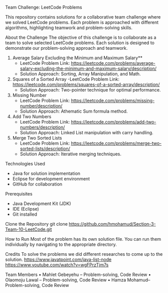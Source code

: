 Team Challenge: LeetCode Problems

This repository contains solutions for a collaborative team challenge where we solved LeetCode problems. Each problem is approached with different algorithms, highlighting teamwork and problem-solving skills.

About the Challenge
The objective of this challenge is to collaborate as a team to solve selected LeetCode problems. Each solution is designed to demonstrate our problem-solving approach and teamwork.
1. Average Salary Excluding the Minimum and Maximum Salary**
   - LeetCode Problem Link: https://leetcode.com/problems/average-salary-excluding-the-minimum-and-maximum-salary/description/ 
   - Solution Approach: Sorting, Array Manipulation, and Math.
2. Squares of a Sorted Array
   -LeetCode Problem Link: https://leetcode.com/problems/squares-of-a-sorted-array/description/ 
   - Solution Approach: Two-pointer technique for optimal performance.
3. Missing Number
   - LeetCode Problem Link: https://leetcode.com/problems/missing-number/description/ 
   - Solution Approach: Athematic Sum formula method.
4. Add Two Numbers
   - LeetCode Problem Link: https://leetcode.com/problems/add-two-numbers/description/ 
   - Solution Approach: Linked List manipulation with carry handling.
5. Merge Two Sorted Lists
   - LeetCode Problem Link: https://leetcode.com/problems/merge-two-sorted-lists/description/ 
   - Solution Approach: Iterative merging techniques.

Technologies Used
- Java for solution implementation
- Eclipse for development environment
- GitHub for collaboration

Prerequisites
- Java Development Kit (JDK)
- IDE (Eclipse)
- Git installed

Clone the Repository
git clone https://github.com/hmohamud/Section-3-Team-10-LeetCode.git 

How to Run
Most of the problem has its own solution file. You can run them individually by navigating to the appropriate directory.

Credits
To solve the problems we did different researches to come up to the solution.
https://www.javatpoint.com/java-list-node 
https://www.youtube.com/watch?v=wgFPrzTjm7s 

Team Members
•	Mahlet Gebeyehu – Problem-solving, Code Review
•	Olaomoju Lawal – Problem-solving, Code Review
•	Hamza Mohamud– Problem-solving, Code Review

